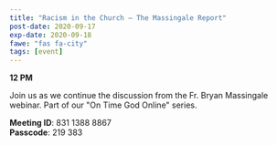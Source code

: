```yaml
---
title: "Racism in the Church – The Massingale Report"
post-date: 2020-09-17
exp-date: 2020-09-18
fawe: "fas fa-city"
tags: [event]
---
```

**12 PM**

Join us as we continue the discussion from the Fr. Bryan Massingale webinar. Part of our "On Time God Online" series.

<p class="text-danger"><b>Meeting ID</b>: 831 1388 8867
<br>
<b>Passcode</b>: 219 383
</p>